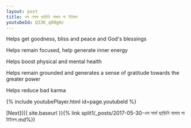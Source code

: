```yaml
---
layout: post
title: ওম লোক ছাড়িনি নামায গা টাইমস
youtubeId: Q33K_q00gHc
---
```

 
 
Helps get goodness, bliss and peace and God's blessings
 
Helps remain focused, help generate inner energy 
 
Helps boost physical and mental health 
 
Helps remain grounded and generates a sense of gratitude towards the greater power 
 
Helps reduce bad karma
 
 
 
 


{% include youtubePlayer.html id=page.youtubeId %}
 
[Next]({{ site.baseurl }}{% link  split1/_posts/2017-05-30-ওম সার্ভ ছাড়িনি নামায গা টাইমস.md%})
 
